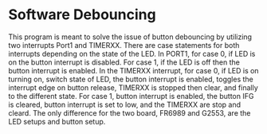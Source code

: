 # Software Debouncing
This program is meant to solve the issue of button debouncing by utilizing two interrupts Port1 and TIMERXX. There are case statements for both interrupts depending on the state of the LED. In PORT1, for case 0, if LED is on the button interrupt is disabled. For case 1, if the LED is off then the button interrupt is enabled. In the TIMERXX interrupt, for case 0, if LED is on turning on, switch state of LED, the button interrupt is enabled, toggles the interrupt edge on button release, TIMERXX is stopped then clear, and finally to the different state. For case 1, button interrupt is enabled, the button IFG is cleared, button interrupt is set to low, and the TIMERXX are stop and cleard. The only difference for the two board, FR6989 and G2553, are the LED setups and button setup.      
